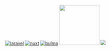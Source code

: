 [![laravel](https://onecentlin.gallerycdn.vsassets.io/extensions/onecentlin/laravel-extension-pack/0.4.0/1534522609664/Microsoft.VisualStudio.Services.Icons.Default)](https://laravel.com)
[![nuxt](https://storage.googleapis.com/pwa-directory.appspot.com/128_5160839372341248.png)](https://nuxtjs.org/)
[![bulma](https://d2.alternativeto.net/dist/icons/bulma_95302.png?width=128&height=128&mode=crop&upscale=false)](https://bulma.io/)
<a href="https://github.com/acidjazz/metapi"><img src="https://github.com/acidjazz/metapi/raw/master/logo.png" width="128" height="128" /></a>
<a href="https://materialdesignicons.com"><img src="https://ps.w.org/material-design-icons/assets/icon-128x128.png?rev=1153398" /></a>


